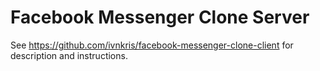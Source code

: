# Facebook Messenger Clone Server

See https://github.com/ivnkris/facebook-messenger-clone-client for description and instructions.
